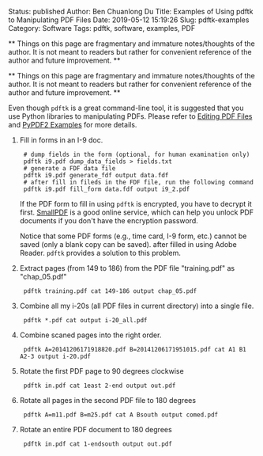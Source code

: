 Status: published
Author: Ben Chuanlong Du
Title: Examples of Using pdftk to Manipulating PDF Files
Date: 2019-05-12 15:19:26
Slug: pdftk-examples
Category: Software
Tags: pdftk, software, examples, PDF

**
Things on this page are fragmentary and immature notes/thoughts of the author.
It is not meant to readers but rather for convenient reference of the author and future improvement.
**


**
Things on this page are fragmentary and immature notes/thoughts of the author. 
It is not meant to readers but rather for convenient reference of the author and future improvement.
**

Even though `pdftk` is a great command-line tool,
it is suggested that you use Python libraries to manipulating PDFs.
Please refer to 
[Editing PDF Files](http://www.legendu.net/misc/blog/editing-PDF-files/)
and
[PyPDF2 Examples](http://www.legendu.net/misc/blog/pypdf2-examples/)
for more details.

1. Fill in forms in an I-9 doc. 

        # dump fields in the form (optional, for human examination only)
        pdftk i9.pdf dump_data_fields > fields.txt 
        # generate a FDF data file
        pdftk i9.pdf generate_fdf output data.fdf 
        # after fill in fileds in the FDF file, run the following command
        pdftk i9.pdf fill_form data.fdf output i9_2.pdf

    If the PDF form to fill in using `pdftk` is encrypted, 
    you have to decrypt it first. 
    [SmallPDF](http://smallpdf.com/) is a good online service,
    which can help you unlock PDF documents if you don't have the encryption password.
 
    Notice that some PDF forms (e.g., time card, I-9 form, etc.) 
    cannot be saved (only a blank copy can be saved). 
    after filled in using Adobe Reader.
    `pdftk` provides a solution to this problem.

2. Extract pages (from 149 to 186) 
    from the PDF file "training.pdf" 
    as "chap_05.pdf"

        pdftk training.pdf cat 149-186 output chap_05.pdf

3. Combine all my i-20s (all PDF files in current directory) into a single file.

        pdftk *.pdf cat output i-20_all.pdf

4. Combine scaned pages into the right order.

        pdftk A=20141206171918820.pdf B=20141206171951015.pdf cat A1 B1 A2-3 output i-20.pdf 

5. Rotate the first PDF page to 90 degrees clockwise

        pdftk in.pdf cat 1east 2-end output out.pdf

6. Rotate all pages in the second PDF file to 180 degrees

        pdftk A=m11.pdf B=m25.pdf cat A Bsouth output comed.pdf


7. Rotate an entire PDF document to 180 degrees

        pdftk in.pdf cat 1-endsouth output out.pdf
